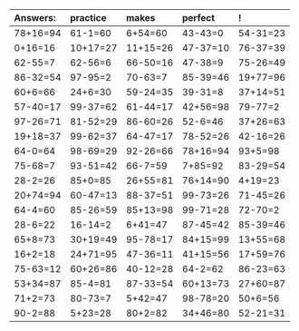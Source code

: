 | Answers: | practice | makes | perfect | ! |
| :--- | :--- | :--- | :--- | :--- |
| 78+16=94 | 61-1=60 | 6+54=60 | 43-43=0 | 54-31=23 | 
| 0+16=16 | 10+17=27 | 11+15=26 | 47-37=10 | 76-37=39 | 
| 62-55=7 | 62-56=6 | 66-50=16 | 47-38=9 | 75-26=49 | 
| 86-32=54 | 97-95=2 | 70-63=7 | 85-39=46 | 19+77=96 | 
| 60+6=66 | 24+6=30 | 59-24=35 | 39-31=8 | 37+14=51 | 
| 57-40=17 | 99-37=62 | 61-44=17 | 42+56=98 | 79-77=2 | 
| 97-26=71 | 81-52=29 | 86-60=26 | 52-6=46 | 37+26=63 | 
| 19+18=37 | 99-62=37 | 64-47=17 | 78-52=26 | 42-16=26 | 
| 64-0=64 | 98-69=29 | 92-26=66 | 78+16=94 | 93+5=98 | 
| 75-68=7 | 93-51=42 | 66-7=59 | 7+85=92 | 83-29=54 | 
| 28-2=26 | 85+0=85 | 26+55=81 | 76+14=90 | 4+19=23 | 
| 20+74=94 | 60-47=13 | 88-37=51 | 99-73=26 | 71-45=26 | 
| 64-4=60 | 85-26=59 | 85+13=98 | 99-71=28 | 72-70=2 | 
| 28-6=22 | 16-14=2 | 6+41=47 | 87-45=42 | 85-39=46 | 
| 65+8=73 | 30+19=49 | 95-78=17 | 84+15=99 | 13+55=68 | 
| 16+2=18 | 24+71=95 | 47-36=11 | 41+15=56 | 17+59=76 | 
| 75-63=12 | 60+26=86 | 40-12=28 | 64-2=62 | 86-23=63 | 
| 53+34=87 | 85-4=81 | 87-33=54 | 60+13=73 | 27+60=87 | 
| 71+2=73 | 80-73=7 | 5+42=47 | 98-78=20 | 50+6=56 | 
| 90-2=88 | 5+23=28 | 80+2=82 | 34+46=80 | 52-21=31 | 
